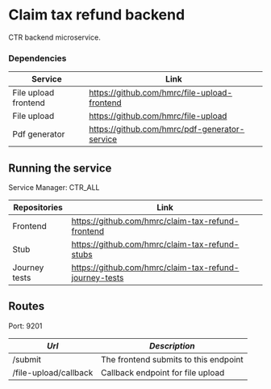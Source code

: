 # Claim tax refund backend

CTR backend microservice.

### Dependencies

|Service|Link|
|-|-|
|File upload frontend|https://github.com/hmrc/file-upload-frontend|
|File upload|https://github.com/hmrc/file-upload|
|Pdf generator|https://github.com/hmrc/pdf-generator-service|

## Running the service

Service Manager: CTR_ALL 

|Repositories|Link|
|------------|----|
|Frontend|https://github.com/hmrc/claim-tax-refund-frontend|
|Stub|https://github.com/hmrc/claim-tax-refund-stubs|
|Journey tests|https://github.com/hmrc/claim-tax-refund-journey-tests|

Routes
-------
Port: 9201

| *Url* | *Description* |
|-------|---------------|
| /submit | The frontend submits to this endpoint |
| /file-upload/callback | Callback endpoint for file upload |
